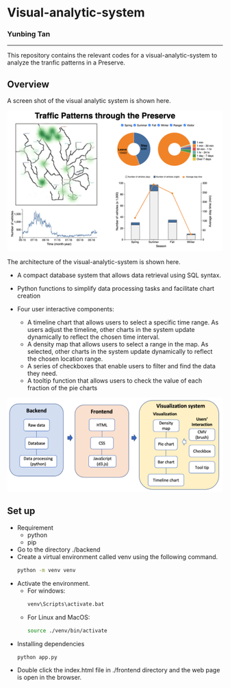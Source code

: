 # Visual-analytic-system
### Yunbing Tan
---

This repository contains the relevant codes for a visual-analytic-system to analyze the tranfic patterns in a Preserve.

## Overview 
A screen shot of the visual analytic system is shown here.

![alt text](vas.png "Title")

The architecture of the visual-analytic-system is shown here.
- A compact database system that allows data retrieval using SQL syntax.

- Python functions to simplify data processing tasks and facilitate chart creation

- Four user interactive components:
  - A timeline chart that allows users to select a specific time range. As users adjust the timeline, other charts in the system update dynamically to reflect the chosen time interval.
  - A density map that allows users to select a range in the map. As selected, other charts in the system update dynamically to reflect the chosen location range.
  * A series of checkboxes that enable users to filter and find the data they need.
  * A tooltip function that allows users to check the value of each fraction of the pie charts

![alt text](architecture.png "Title")


## Set up
- Requirement
  * python
  * pip
- Go to the directory ./backend
- Create a virtual environment called venv using the following command.
    ```bash
    python -m venv venv
    ```
- Activate the environment.
  * For windows:
    ```bash
    venv\Scripts\activate.bat
    ```
  * For Linux and MacOS:
    ```bash
    source ./venv/bin/activate
    ```
- Installing dependencies
    ```bash
    python app.py
    ```
- Double click the index.html file in ./frontend directory and the web page is open in the browser.
